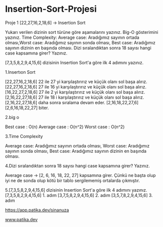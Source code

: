 # Insertion-Sort-Projesi

Proje 1
[22,27,16,2,18,6] -> Insertion Sort

Yukarı verilen dizinin sort türüne göre aşamalarını yazınız.
Big-O gösterimini yazınız.
Time Complexity: Average case: Aradığımız sayının ortada olması,Worst case: Aradığımız sayının sonda olması, Best case: Aradığımız sayının dizinin en başında olması.
Dizi sıralandıktan sonra 18 sayısı hangi case kapsamına girer? Yazınız.


[7,3,5,8,2,9,4,15,6] dizisinin Insertion Sort'a göre ilk 4 adımını yazınız.


1.Insertıon Sort

[22,27,16,2,18,6]
22 ile 27 yi karşılaştırırız ve küçük olanı sol başa alırız.
[22,27,16,2,18,6]
27 ile 16 yi karşılaştırırız ve küçük olanı sol başa alırız.
[16,22,27,2,18,6]
27 ile 2 yi karşılaştırırız ve küçük olanı sol başa alırız.
[2,16,22,27,18,6]
27 ile 18 i karşılaştırırız ve küçük olanı sol başa alırız.
[2,16,22,27,18,6]
daha sonra sıralama devam eder.
[2,16,18,22,27,6]
[2,6,16,18,22,27] biter.


2.big o

Best case    : O(n)
Average case : O(n^2)
Worst case   : O(n^2)


3.Time Complexity

Average case: Aradığımız sayının ortada olması,
Worst case: Aradığımız sayının sonda olması, 
Best case: Aradığımız sayının dizinin en başında olması.


4.Dizi sıralandıktan sonra 18 sayısı hangi case kapsamına girer? Yazınız.

Average case -> [2, 6, 16, 18, 22, 27]  kapsamına girer. Çünkü ne başta olup iyi ne de sonda olup kötü bir tablo sergilememiş ortalarda çıkmıştır.



5.[7,3,5,8,2,9,4,15,6] dizisinin Insertion Sort'a göre ilk 4 adımını yazınız.
  [7,3,5,8,2,9,4,15,6] 1. adım
  [3,7,5,8,2,9,4,15,6] 2. adım
  [3,5,7,8,2,9,4,15,6] 3. adım
 
  
  
  https://app.patika.dev/sinanuza
  
  www.patika.dev
  






